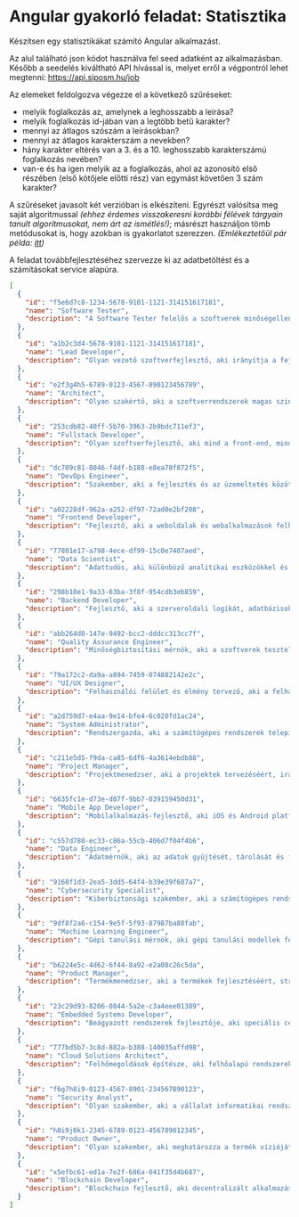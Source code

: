 # Angular gyakorló feladat: Statisztika

Készítsen egy statisztikákat számító Angular alkalmazást.

Az alul található json kódot használva fel seed adatként az alkalmazásban. Később a seedelés kiváltható API hívással is, melyet erről a végpontról lehet megtenni: <https://api.siposm.hu/job>

Az elemeket feldolgozva végezze el a következő szűréseket:

- melyik foglalkozás az, amelynek a leghosszabb a leírása?
- melyik foglalkozás id-jában van a legtöbb betű karakter?
- mennyi az átlagos szószám a leírásokban?
- mennyi az átlagos karakterszám a nevekben?
- hány karakter eltérés van a 3. és a 10. leghosszabb karakterszámú foglalkozás nevében?
- van-e és ha igen melyik az a foglalkozás, ahol az azonosító első részében (első kötőjele előtti rész) van egymást követően 3 szám karakter?

A szűréseket javasolt két verzióban is elkészíteni. Egyrészt valósítsa meg saját algoritmussal *(ehhez érdemes visszakeresni korábbi félévek tárgyain tanult algoritmusokat, nem árt az ismétlés!)*; másrészt használjon tömb metódusokat is, hogy azokban is gyakorlatot szerezzen. *(Emlékeztetőül pár példa: [itt](../js-03/array-methods.html))*

A feladat továbbfejlesztéséhez szervezze ki az adatbetöltést és a számításokat service alapúra.

```json
[
  {
    "id": "f5e6d7c8-1234-5678-9101-1121-314151617181",
    "name": "Software Tester",
    "description": "A Software Tester felelős a szoftverek minőségellenőrzéséért és teszteléséért. Feladatai közé tartozik a tesztelési tervek kidolgozása, manuális és automatizált tesztek végrehajtása, hibajelentések készítése, valamint a fejlesztőcsapattal való szoros együttműködés a problémák gyors megoldása érdekében."
  },
  {
    "id": "a1b2c3d4-5678-9101-1121-314151617181",
    "name": "Lead Developer",
    "description": "Olyan vezető szoftverfejlesztő, aki irányítja a fejlesztőcsapat munkáját, felelős a technikai döntésekért és biztosítja a projektek sikeres megvalósítását, miközben aktívan részt vesz a kódolásban és a rendszertervezésben."
  },
  {
    "id": "e2f3g4h5-6789-0123-4567-890123456789",
    "name": "Architect",
    "description": "Olyan szakértő, aki a szoftverrendszerek magas szintű tervezéséért felelős, definiálja a rendszerek struktúráját és architektúráját, biztosítja a hosszú távú fenntarthatóságot és a skálázhatóságot, valamint együttműködik a fejlesztőcsapatokkal a műszaki   irányvonalak kialakításában."
  },
  {
    "id": "253cdb82-40ff-5b70-3963-2b9bdc711ef3",
    "name": "Fullstack Developer",
    "description": "Olyan szoftverfejlesztő, aki mind a front-end, mind a back-end fejlesztéssel foglalkozik, teljes körű megoldásokat biztosítva a webes alkalmazásokhoz."
  },
  {
    "id": "dc709c81-8046-f4df-b188-e8ea78f872f5",
    "name": "DevOps Engineer",
    "description": "Szakember, aki a fejlesztés és az üzemeltetés közötti folyamatokat automatizálja, optimalizálja, és biztosítja a folyamatos integrációt és szállítást."
  },
  {
    "id": "a02228df-962a-a252-df97-72ad0e2bf208",
    "name": "Frontend Developer",
    "description": "Fejlesztő, aki a weboldalak és webalkalmazások felhasználói felületének megtervezésével és megvalósításával foglalkozik."
  },
  {
    "id": "77801e17-a798-4ece-df99-15c0e7407aed",
    "name": "Data Scientist",
    "description": "Adattudós, aki különböző analitikai eszközökkel és módszerekkel dolgozik, hogy hasznos információkat és következtetéseket vonjon le a nagy mennyiségű adatokból."
  },
  {
    "id": "298b10e1-9a33-63ba-3f8f-954cdb3eb859",
    "name": "Backend Developer",
    "description": "Fejlesztő, aki a szerveroldali logikát, adatbázisokat és az alkalmazások hátterében futó folyamatokat fejleszti és kezeli."
  },
  {
    "id": "abb264d0-147e-9492-bcc2-dddcc313cc7f",
    "name": "Quality Assurance Engineer",
    "description": "Minőségbiztosítási mérnök, aki a szoftverek teszteléséért és minőségének biztosításáért felelős."
  },
  {
    "id": "79a172c2-da9a-a894-7459-074882142e2c",
    "name": "UI/UX Designer",
    "description": "Felhasználói felület és élmény tervező, aki a felhasználóbarát és esztétikus design megalkotásával foglalkozik."
  },
  {
    "id": "a2d759d7-e4aa-9e14-bfe4-6c020fd1ac24",
    "name": "System Administrator",
    "description": "Rendszergazda, aki a számítógépes rendszerek telepítését, konfigurálását és karbantartását végzi."
  },
  {
    "id": "c211e5d5-f9da-ca85-6df6-4a3614ebdb88",
    "name": "Project Manager",
    "description": "Projektmenedzser, aki a projektek tervezéséért, irányításáért és végrehajtásáért felelős, biztosítva, hogy a projektek időben és költségkereten belül elkészüljenek."
  },
  {
    "id": "6635fc1e-d73e-d07f-9bb7-039159450d31",
    "name": "Mobile App Developer",
    "description": "Mobilalkalmazás-fejlesztő, aki iOS és Android platformokra fejleszt alkalmazásokat."
  },
  {
    "id": "c557d780-ec33-c86a-55cb-406d7f04f4b6",
    "name": "Data Engineer",
    "description": "Adatmérnök, aki az adatok gyűjtését, tárolását és feldolgozását végzi, hogy a szervezetek hatékonyan használhassák az adatokat."
  },
  {
    "id": "9168f1d3-2ea5-3dd5-64f4-b39e39f607a7",
    "name": "Cybersecurity Specialist",
    "description": "Kiberbiztonsági szakember, aki a számítógépes rendszerek és hálózatok védelmét biztosítja a kiberfenyegetésekkel szemben."
  },
  {
    "id": "9df8f2a6-c154-9e5f-5f93-87987ba88fab",
    "name": "Machine Learning Engineer",
    "description": "Gépi tanulási mérnök, aki gépi tanulási modellek fejlesztésével, tanításával és alkalmazásával foglalkozik."
  },
  {
    "id": "b6224e5c-4d62-6f44-8a92-e2a08c26c5da",
    "name": "Product Manager",
    "description": "Termékmenedzser, aki a termékek fejlesztéséért, stratégiai irányításáért és piacra viteléért felelős."
  },
  {
    "id": "23c29d93-8206-0844-5a2e-c3a4eee01389",
    "name": "Embedded Systems Developer",
    "description": "Beágyazott rendszerek fejlesztője, aki speciális célú számítógépes rendszerek tervezésével és fejlesztésével foglalkozik."
  },
  {
    "id": "777bd5b7-3c8d-882a-b388-140035affd98",
    "name": "Cloud Solutions Architect",
    "description": "Felhőmegoldások építésze, aki felhőalapú rendszerek és infrastruktúrák tervezésével és implementálásával foglalkozik."
  },
  {
    "id": "f6g7h8i9-0123-4567-8901-234567890123",
    "name": "Security Analyst",
    "description": "Olyan szakember, aki a vállalat informatikai rendszereinek és adatainak biztonságáért felelős, folyamatosan monitorozza és értékeli a biztonsági fenyegetéseket, végrehajtja a kockázatelemzéseket és javaslatokat tesz a védekezési intézkedések javítására, miközben együttműködik a   csapattal a biztonsági irányelvek és protokollok kialakításában és betartatásában."
  },
  {
    "id": "h8i9j0k1-2345-6789-0123-456789012345",
    "name": "Product Owner",
    "description": "Olyan szakember, aki meghatározza a termék vízióját, kezelni a követelményeket és priorizálja a feladatokat, biztosítva, hogy a fejlesztési folyamat megfeleljen az üzleti céloknak és a felhasználói igényeknek."
  },
  {
    "id": "x5efbc61-ed1a-7e2f-686a-041f35d4b687",
    "name": "Blockchain Developer",
    "description": "Blockchain fejlesztő, aki decentralizált alkalmazások és okosszerződések fejlesztésével foglalkozik a blockchain technológián alapulva."
  }
]
```
